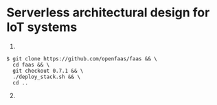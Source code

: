# Serverless architectural design for IoT systems

1. 
```
$ git clone https://github.com/openfaas/faas && \
  cd faas && \
  git checkout 0.7.1 && \
  ./deploy_stack.sh && \
  cd ..
```
2. 
